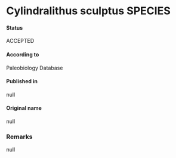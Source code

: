 Cylindralithus sculptus SPECIES
=======

#### Status
ACCEPTED

#### According to
Paleobiology Database

#### Published in
null

#### Original name
null

### Remarks
null